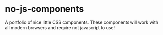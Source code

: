 # no-js-components
A portfolio of nice little CSS components. These components will work with all modern browsers and require not javascript to use!
